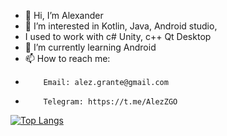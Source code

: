 - 👋 Hi, I’m Alexander
- 👀 I’m interested in Kotlin, Java, Android studio, 
- I used to work with c# Unity, c++ Qt Desktop 
- 🌱 I’m currently learning Android
- 📫 How to reach me: 
-         Email: alez.grante@gmail.com
-         Telegram: https://t.me/AlezZGO

[![Top Langs](https://github-readme-stats.vercel.app/api/top-langs/?username=anuraghazra)](https://github.com/anuraghazra/github-readme-stats)

<!---
AlezZgo/AlezZgo is a ✨ special ✨ repository because its `README.md` (this file) appears on your GitHub profile.
You can click the Preview link to take a look at your changes.
--->
